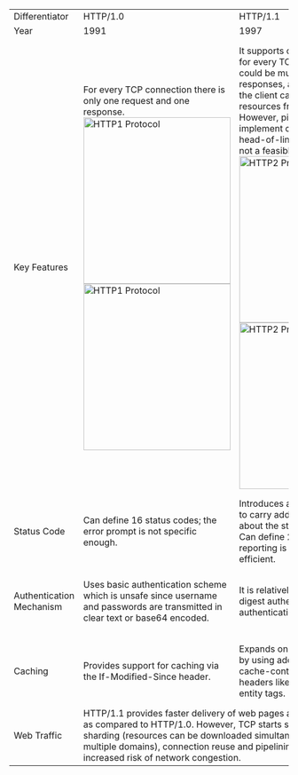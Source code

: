 <table class="table" width="100%" cellspacing="0" cellpadding="0">
<tbody>
<tr class="trhead">
<td width="150">Differentiator</td>
<td width="150">HTTP/1.0</td>
<td width="150">HTTP/1.1</td>
<td width="150">HTTP/2</td>
</tr>
<tr>
<td>Year</td>
<td>1991</td>
<td>1997</td>
<td>2015</td>
</tr>
<tr>
<td>Key Features</td>
<td>For every TCP connection there is only one request and one response.<br>
<img alt="HTTP1 Protocol" width="265" height="300" data-srcset="https://cheapsslsecurity.com/p/wp-content/uploads/2019/07/http1-265x300.png 265w, https://cheapsslsecurity.com/p/wp-content/uploads/2019/07/http1.png 373w" data-src="https://cheapsslsecurity.com/p/wp-content/uploads/2019/07/http1-265x300.png" data-sizes="(max-width: 265px) 100vw, 265px" class="alignright size-medium wp-image-416 lazyloaded" src="https://cheapsslsecurity.com/p/wp-content/uploads/2019/07/http1-265x300.png" sizes="(max-width: 265px) 100vw, 265px" srcset="https://cheapsslsecurity.com/p/wp-content/uploads/2019/07/http1-265x300.png 265w, https://cheapsslsecurity.com/p/wp-content/uploads/2019/07/http1.png 373w"><noscript><img class="alignright size-medium wp-image-416" src="https://cheapsslsecurity.com/p/wp-content/uploads/2019/07/http1-265x300.png" alt="HTTP1 Protocol" width="265" height="300" srcset="https://cheapsslsecurity.com/p/wp-content/uploads/2019/07/http1-265x300.png 265w, https://cheapsslsecurity.com/p/wp-content/uploads/2019/07/http1.png 373w" sizes="(max-width: 265px) 100vw, 265px" /></noscript></td>
<td>It supports connection reuse i.e. for every TCP connection there could be multiple requests and responses, and pipelining where the client can request several resources from the server at once. However, pipelining was hard to implement due to issues such as head-of-line blocking and was not a feasible solution.<br>
<img alt="HTTP2 Protocol" width="265" height="300" data-srcset="https://cheapsslsecurity.com/p/wp-content/uploads/2019/07/http2-265x300.png 265w, https://cheapsslsecurity.com/p/wp-content/uploads/2019/07/http2.png 376w" data-src="https://cheapsslsecurity.com/p/wp-content/uploads/2019/07/http2-265x300.png" data-sizes="(max-width: 265px) 100vw, 265px" class="alignright size-medium wp-image-417 lazyloaded" src="https://cheapsslsecurity.com/p/wp-content/uploads/2019/07/http2-265x300.png" sizes="(max-width: 265px) 100vw, 265px" srcset="https://cheapsslsecurity.com/p/wp-content/uploads/2019/07/http2-265x300.png 265w, https://cheapsslsecurity.com/p/wp-content/uploads/2019/07/http2.png 376w"><noscript><img class="alignright size-medium wp-image-417" src="https://cheapsslsecurity.com/p/wp-content/uploads/2019/07/http2-265x300.png" alt="HTTP2 Protocol" width="265" height="300" srcset="https://cheapsslsecurity.com/p/wp-content/uploads/2019/07/http2-265x300.png 265w, https://cheapsslsecurity.com/p/wp-content/uploads/2019/07/http2.png 376w" sizes="(max-width: 265px) 100vw, 265px" /></noscript></td>
<td>Uses multiplexing, where over a single TCP connection resources to be delivered are interleaved and arrive at the client almost at the same time. It is done using streams which can be prioritized, can have dependencies and individual flow control. It also provides a feature called server push that allows the server to send data that the client will need but has not yet requested.<br>
<img alt="HTTP3 Protocol" width="283" height="300" data-srcset="https://cheapsslsecurity.com/p/wp-content/uploads/2019/07/http3-283x300.png 283w, https://cheapsslsecurity.com/p/wp-content/uploads/2019/07/http3.png 351w" data-src="https://cheapsslsecurity.com/p/wp-content/uploads/2019/07/http3-283x300.png" data-sizes="(max-width: 283px) 100vw, 283px" class="alignright size-medium wp-image-418 lazyloaded" src="https://cheapsslsecurity.com/p/wp-content/uploads/2019/07/http3-283x300.png" sizes="(max-width: 283px) 100vw, 283px" srcset="https://cheapsslsecurity.com/p/wp-content/uploads/2019/07/http3-283x300.png 283w, https://cheapsslsecurity.com/p/wp-content/uploads/2019/07/http3.png 351w"><noscript><img class="alignright size-medium wp-image-418" src="https://cheapsslsecurity.com/p/wp-content/uploads/2019/07/http3-283x300.png" alt="HTTP3 Protocol" width="283" height="300" srcset="https://cheapsslsecurity.com/p/wp-content/uploads/2019/07/http3-283x300.png 283w, https://cheapsslsecurity.com/p/wp-content/uploads/2019/07/http3.png 351w" sizes="(max-width: 283px) 100vw, 283px" /></noscript></td>
</tr>
<tr>
<td>Status Code</td>
<td>Can define 16 status codes; the error prompt is not specific enough.</td>
<td>Introduces a warning header field to carry additional information about the status of a message. Can define 24 status codes, error reporting is quicker and more efficient.</td>
<td>Underlying semantics of HTTP such as headers, status codes remains the same.</td>
</tr>
<tr>
<td>Authentication Mechanism</td>
<td>Uses basic authentication scheme which is unsafe since username and passwords are transmitted in clear text or base64 encoded.</td>
<td>It is relatively secure since it uses digest authentication, NTLM authentication.</td>
<td>Security concerns from previous versions will continue to be seen in HTTP/2. However, it is better equipped to deal with them due to new TLS features like connection error of type Inadequate_Security.</td>
</tr>
<tr>
<td>Caching</td>
<td>Provides support for caching via the If-Modified-Since header.</td>
<td>Expands on the caching support by using additional headers like cache-control, conditional headers like If-Match and by using entity tags.</td>
<td>HTTP/2 does not change much in terms of caching. With the server push feature if the client finds the resources are already present in the cache, it can cancel the pushed stream.</td>
</tr>
<tr>
<td>Web Traffic</td>
<td colspan="2">HTTP/1.1 provides faster delivery of web pages and reduces web traffic as compared to HTTP/1.0. However, TCP starts slowly and with domain sharding (resources can be downloaded simultaneously by using multiple domains), connection reuse and pipelining, there is an increased risk of network congestion.</td>
<td>HTTP/2 utilizes multiplexing and server push to effectively reduce the page load time by a greater margin along with being less sensitive to network delays.</td>
</tr>
</tbody>
</table>

